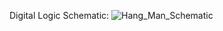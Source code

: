 Digital Logic Schematic:
![Hang_Man_Schematic](https://github.com/Tony-TTran/Hang_Man_FPGA/assets/145072453/2a357b6f-27a6-45b3-9fbf-648d72a00b11)
